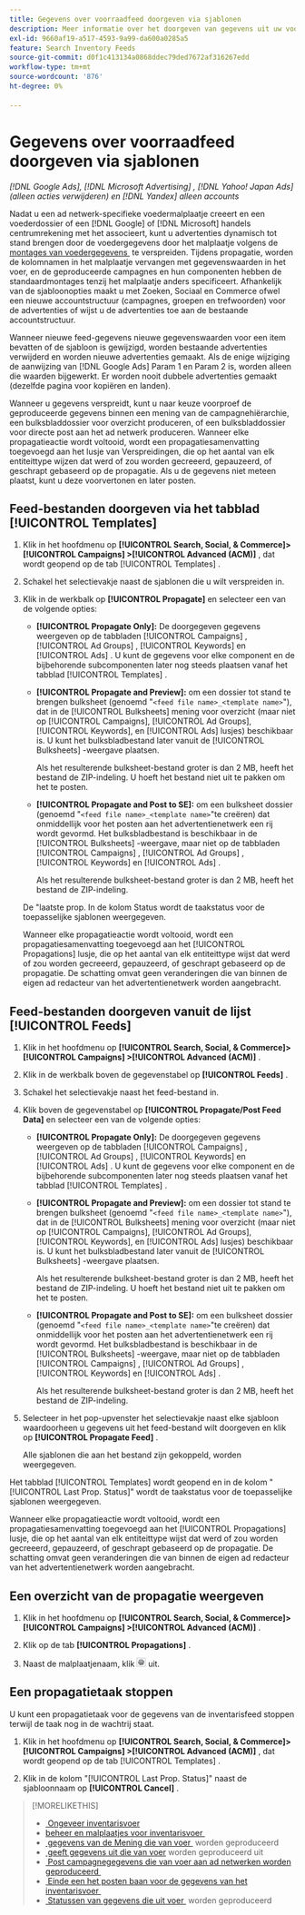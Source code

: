 ```yaml
---
title: Gegevens over voorraadfeed doorgeven via sjablonen
description: Meer informatie over het doorgeven van gegevens uit uw voorraad via advertentiesjablonen om de accountstructuur te beheren en dynamische advertenties te leveren.
exl-id: 9660af19-a517-4593-9a99-da600a0285a5
feature: Search Inventory Feeds
source-git-commit: d0f1c413134a0868ddec79ded7672af316267edd
workflow-type: tm+mt
source-wordcount: '876'
ht-degree: 0%

---
```


# Gegevens over voorraadfeed doorgeven via sjablonen

*[!DNL Google Ads], [!DNL Microsoft Advertising] , [!DNL Yahoo! Japan Ads] (alleen acties verwijderen) en [!DNL Yandex] alleen accounts*

Nadat u een ad netwerk-specifieke voedermalplaatje creeert en een voederdossier of een [!DNL Google] of [!DNL Microsoft] handels centrumrekening met het associeert, kunt u advertenties dynamisch tot stand brengen door de voedergegevens door het malplaatje volgens de [&#x200B; montages van voedergegevens &#x200B;](feed-settings-manage.md) te verspreiden. Tijdens propagatie, worden de kolomnamen in het malplaatje vervangen met gegevenswaarden in het voer, en de geproduceerde campagnes en hun componenten hebben de standaardmontages tenzij het malplaatje anders specificeert. Afhankelijk van de sjabloonopties maakt u met Zoeken, Sociaal en Commerce ofwel een nieuwe accountstructuur (campagnes, groepen en trefwoorden) voor de advertenties of wijst u de advertenties toe aan de bestaande accountstructuur.

Wanneer nieuwe feed-gegevens nieuwe gegevenswaarden voor een item bevatten of de sjabloon is gewijzigd, worden bestaande advertenties verwijderd en worden nieuwe advertenties gemaakt. Als de enige wijziging de aanwijzing van [!DNL Google Ads] Param 1 en Param 2 is, worden alleen die waarden bijgewerkt. Er worden nooit dubbele advertenties gemaakt (dezelfde pagina voor kopiëren en landen).

Wanneer u gegevens verspreidt, kunt u naar keuze voorproef de geproduceerde gegevens binnen een mening van de campagnehiërarchie, een bulksbladdossier voor overzicht produceren, of een bulksbladdossier voor directe post aan het ad netwerk produceren. Wanneer elke propagatieactie wordt voltooid, wordt een propagatiesamenvatting toegevoegd aan het lusje van Verspreidingen, die op het aantal van elk entiteittype wijzen dat werd of zou worden gecreeerd, gepauzeerd, of geschrapt gebaseerd op de propagatie. Als u de gegevens niet meteen plaatst, kunt u deze voorvertonen en later posten.

## Feed-bestanden doorgeven via het tabblad [!UICONTROL Templates]

1. Klik in het hoofdmenu op **[!UICONTROL Search, Social, & Commerce]> [!UICONTROL Campaigns] >[!UICONTROL Advanced (ACM)]** , dat wordt geopend op de tab [!UICONTROL Templates] .

1. Schakel het selectievakje naast de sjablonen die u wilt verspreiden in.

1. Klik in de werkbalk op **[!UICONTROL Propagate]** en selecteer een van de volgende opties:

   * **[!UICONTROL Propagate Only]:** De doorgegeven gegevens weergeven op de tabbladen [!UICONTROL Campaigns] , [!UICONTROL Ad Groups] , [!UICONTROL Keywords] en [!UICONTROL Ads] . U kunt de gegevens voor elke component en de bijbehorende subcomponenten later nog steeds plaatsen vanaf het tabblad [!UICONTROL Templates] .

   * **[!UICONTROL Propagate and Preview]:** om een dossier tot stand te brengen bulksheet (genoemd &quot;`<feed file name>_<template name>`&quot;), dat in de [!UICONTROL Bulksheets] mening voor overzicht (maar niet op [!UICONTROL Campaigns], [!UICONTROL Ad Groups], [!UICONTROL Keywords], en [!UICONTROL Ads] lusjes) beschikbaar is. U kunt het bulksbladbestand later vanuit de [!UICONTROL Bulksheets] -weergave plaatsen.

     Als het resulterende bulksheet-bestand groter is dan 2 MB, heeft het bestand de ZIP-indeling. U hoeft het bestand niet uit te pakken om het te posten.

   * **[!UICONTROL Propagate and Post to SE]:** om een bulksheet dossier (genoemd &quot;`<feed file name>_<template name>`&quot;te creëren) dat onmiddellijk voor het posten aan het advertentienetwerk een rij wordt gevormd. Het bulksbladbestand is beschikbaar in de [!UICONTROL Bulksheets] -weergave, maar niet op de tabbladen [!UICONTROL Campaigns] , [!UICONTROL Ad Groups] , [!UICONTROL Keywords] en [!UICONTROL Ads] .

     Als het resulterende bulksheet-bestand groter is dan 2 MB, heeft het bestand de ZIP-indeling.

   De &quot;laatste prop. In de kolom Status wordt de taakstatus voor de toepasselijke sjablonen weergegeven.

   Wanneer elke propagatieactie wordt voltooid, wordt een propagatiesamenvatting toegevoegd aan het [!UICONTROL Propagations] lusje, die op het aantal van elk entiteittype wijst dat werd of zou worden gecreeerd, gepauzeerd, of geschrapt gebaseerd op de propagatie. De schatting omvat geen veranderingen die van binnen de eigen ad redacteur van het advertentienetwerk worden aangebracht.

## Feed-bestanden doorgeven vanuit de lijst [!UICONTROL Feeds]

1. Klik in het hoofdmenu op **[!UICONTROL Search, Social, & Commerce]> [!UICONTROL Campaigns] >[!UICONTROL Advanced (ACM)]** .

1. Klik in de werkbalk boven de gegevenstabel op **[!UICONTROL Feeds]** .

1. Schakel het selectievakje naast het feed-bestand in.

1. Klik boven de gegevenstabel op **[!UICONTROL Propagate/Post Feed Data]** en selecteer een van de volgende opties:

   * **[!UICONTROL Propagate Only]:** De doorgegeven gegevens weergeven op de tabbladen [!UICONTROL Campaigns] , [!UICONTROL Ad Groups] , [!UICONTROL Keywords] en [!UICONTROL Ads] . U kunt de gegevens voor elke component en de bijbehorende subcomponenten later nog steeds plaatsen vanaf het tabblad [!UICONTROL Templates] .

   * **[!UICONTROL Propagate and Preview]:** om een dossier tot stand te brengen bulksheet (genoemd &quot;`<feed file name>_<template name>`&quot;), dat in de [!UICONTROL Bulksheets] mening voor overzicht (maar niet op [!UICONTROL Campaigns], [!UICONTROL Ad Groups], [!UICONTROL Keywords], en [!UICONTROL Ads] lusjes) beschikbaar is. U kunt het bulksbladbestand later vanuit de [!UICONTROL Bulksheets] -weergave plaatsen.

     Als het resulterende bulksheet-bestand groter is dan 2 MB, heeft het bestand de ZIP-indeling. U hoeft het bestand niet uit te pakken om het te posten.

   * **[!UICONTROL Propagate and Post to SE]:** om een bulksheet dossier (genoemd &quot;`<feed file name>_<template name>`&quot;te creëren) dat onmiddellijk voor het posten aan het advertentienetwerk een rij wordt gevormd. Het bulksbladbestand is beschikbaar in de [!UICONTROL Bulksheets] -weergave, maar niet op de tabbladen [!UICONTROL Campaigns] , [!UICONTROL Ad Groups] , [!UICONTROL Keywords] en [!UICONTROL Ads] .

     Als het resulterende bulksheet-bestand groter is dan 2 MB, heeft het bestand de ZIP-indeling.

1. Selecteer in het pop-upvenster het selectievakje naast elke sjabloon waardoorheen u gegevens uit het feed-bestand wilt doorgeven en klik op **[!UICONTROL Propagate Feed]** .

   Alle sjablonen die aan het bestand zijn gekoppeld, worden weergegeven.

Het tabblad [!UICONTROL Templates] wordt geopend en in de kolom &quot;[!UICONTROL Last Prop. Status]&quot; wordt de taakstatus voor de toepasselijke sjablonen weergegeven.

Wanneer elke propagatieactie wordt voltooid, wordt een propagatiesamenvatting toegevoegd aan het [!UICONTROL Propagations] lusje, die op het aantal van elk entiteittype wijst dat werd of zou worden gecreeerd, gepauzeerd, of geschrapt gebaseerd op de propagatie. De schatting omvat geen veranderingen die van binnen de eigen ad redacteur van het advertentienetwerk worden aangebracht.

## Een overzicht van de propagatie weergeven

1. Klik in het hoofdmenu op **[!UICONTROL Search, Social, & Commerce]> [!UICONTROL Campaigns] >[!UICONTROL Advanced (ACM)]** .

1. Klik op de tab **[!UICONTROL Propagations]** .

1. Naast de malplaatjenaam, klik ![&#x200B; Mening/geef montagespictogram &#x200B;](/help/search-social-commerce/assets/settings.png " Mening/geef montagespictogram ") uit.

## Een propagatietaak stoppen

U kunt een propagatietaak voor de gegevens van de inventarisfeed stoppen terwijl de taak nog in de wachtrij staat.

1. Klik in het hoofdmenu op **[!UICONTROL Search, Social, & Commerce]> [!UICONTROL Campaigns] >[!UICONTROL Advanced (ACM)]** , dat wordt geopend op de tab [!UICONTROL Templates] .

1. Klik in de kolom &quot;[!UICONTROL Last Prop. Status]&quot; naast de sjabloonnaam op **[!UICONTROL Cancel]** .

>[!MORELIKETHIS]
>
>* [&#x200B; Ongeveer inventarisvoer &#x200B;](inventory-feeds-about.md)
>* [&#x200B; beheer en malplaatjes voor inventarisvoer &#x200B;](/help/search-social-commerce/campaign-management/inventory-feeds/ad-templates/ad-template-manage.md)
>* [&#x200B; gegevens van de Mening die van voer &#x200B;](propagated-data-view.md) worden geproduceerd
>* [&#x200B; geeft gegevens uit die van voer &#x200B;](propagated-data-edit.md) worden geproduceerd uit
>* [&#x200B; Post campagnegegevens die van voer aan ad netwerken worden geproduceerd &#x200B;](propagated-data-post.md)
>* [&#x200B; Einde een het posten baan voor de gegevens van het inventarisvoer &#x200B;](stop-job.md)
>* [&#x200B; Statussen van gegevens die uit voer &#x200B;](propagated-data-status.md) worden geproduceerd
